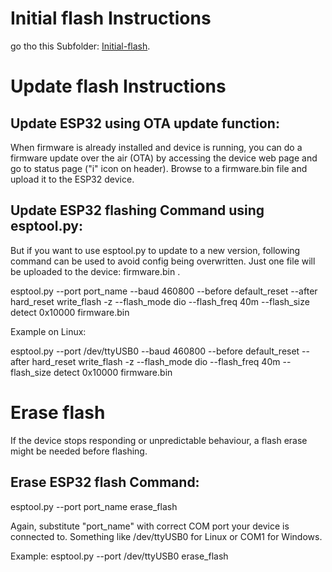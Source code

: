 # Initial flash Instructions
go tho this Subfolder: [Initial-flash](https://github.com/ehorvat1/NES-MEP-Reader/edit/main/ESP32-binaries/Initial-flash). 

# Update flash Instructions
## Update ESP32 using OTA update function:
When firmware is already installed and device is running, you can do a firmware update over the air (OTA) by accessing the device web page and go to status page ("i" icon on header). Browse to a firmware.bin file and upload it to the ESP32 device.

## Update ESP32 flashing Command using esptool.py:
But if you want to use esptool.py to update to a new version, following command can be used to avoid config being overwritten. Just one file will be uploaded to the device: firmware.bin .

esptool.py --port port_name --baud 460800 --before default_reset --after hard_reset write_flash -z --flash_mode dio --flash_freq 40m --flash_size detect 0x10000 firmware.bin

Example on Linux:

esptool.py --port /dev/ttyUSB0 --baud 460800 --before default_reset --after hard_reset write_flash -z --flash_mode dio --flash_freq 40m --flash_size detect 0x10000 firmware.bin

# Erase flash
If the device stops responding or unpredictable behaviour, a flash erase might be needed before flashing.
  
## Erase ESP32 flash Command:
esptool.py --port port_name erase_flash
  
Again, substitute "port_name" with correct COM port your device is connected to. Something like /dev/ttyUSB0 for Linux or COM1 for Windows.

Example: esptool.py --port /dev/ttyUSB0 erase_flash 
